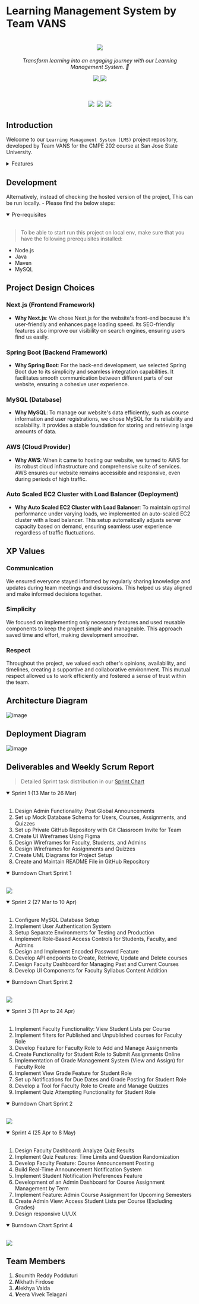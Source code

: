 <!--Team Name-->
# Learning Management System by Team VANS

<h1 align="center">
    <a href="https://docs.google.com/spreadsheets/d/1SPtBPZjJfs1aljyR0dSkWJUQrc0ujuTY2ZukZDJz5Ow/edit#gid=1232063613">
    <img src="https://raw.githubusercontent.com/veeravivekt/lms-nextjs-frontend/main/6C4AA8CB-C873-45FA-9E5F-31E6BA85E311_1_201_a.jpeg"/>
    </a>
    
    
</h1>


<!--Project Title/Quote-->
<p align="center">
  <i align="center">Transform learning into an engaging journey with our Learning Management System. 🚀</i>
</p>

<!--Project Image with technologies-->

<p align="center">
    <a href="https://docs.google.com/spreadsheets/d/1SPtBPZjJfs1aljyR0dSkWJUQrc0ujuTY2ZukZDJz5Ow/edit#gid=1287233871">
    <img src="https://img.shields.io/badge/Sprint_Chart-Team_VANS-7E30E1">
    </a>
    <a href="https://docs.google.com/spreadsheets/d/1SPtBPZjJfs1aljyR0dSkWJUQrc0ujuTY2ZukZDJz5Ow/edit#gid=1287233871">
    <img src="https://img.shields.io/badge/Demo-Team_VANS_LMS-C65BCF">
    </a>
</p>

<h1 align="center"
Tech Stack

<img src="https://img.shields.io/badge/next%20js-000000?style=for-the-badge&logo=nextdotjs&logoColor=white" />
<img src="https://img.shields.io/badge/Spring_Boot-F2F4F9?style=for-the-badge&logo=spring-boot" />
<img src="https://img.shields.io/badge/MySQL-005C84?style=for-the-badge&logo=mysql&logoColor=white" />
<img src="https://img.shields.io/badge/Amazon_AWS-FF9900?style=for-the-badge&logo=amazonaws&logoColor=white" />

</h1>


## Introduction

 Welcome to our `Learning Management System (LMS)` project repository, developed by Team VANS for the CMPE 202 course at San Jose State University.


<details closed>
<summary>
 Features
</summary> <br />
<!-- INSERT FEATURES IMAGES HERE-->  
<p align="center">
    <img width="49%" src="https://raw.githubusercontent.com/veeravivekt/lms-nextjs-frontend/main/public/StudentView.png" alt="1"/>
    &nbsp;
    <img width="49%" src="https://raw.githubusercontent.com/veeravivekt/lms-nextjs-frontend/main/public/HomeScreen.png"/>
    <img width="49%" src="https://raw.githubusercontent.com/veeravivekt/lms-nextjs-frontend/main/public/AddAssignment.png" alt="1"/>
    &nbsp;
    <img width="49%" src="https://raw.githubusercontent.com/veeravivekt/lms-nextjs-frontend/main/public/FacultyView.png" alt="customize-code"/>
    <img width="49%" src="https://raw.githubusercontent.com/veeravivekt/lms-nextjs-frontend/main/public/ListSubmissions.png"/>


</p>
    
</details>


## Development

Alternatively, instead of checking the hosted version of the project, This can be run locally. - Please find the below steps:

<details open>
<summary>
Pre-requisites
</summary> <br />

> To be able to start run this project on local env, make sure that you have the following prerequisites installed:

- Node.js
- Java
- Maven
- MySQL
</details>


## Project Design Choices

### Next.js (Frontend Framework)
- **Why Next.js**: We chose Next.js for the website's front-end because it's user-friendly and enhances page loading speed. Its SEO-friendly features also improve our visibility on search engines, ensuring users find us easily.
   
### Spring Boot (Backend Framework)
- **Why Spring Boot**: For the back-end development, we selected Spring Boot due to its simplicity and seamless integration capabilities. It facilitates smooth communication between different parts of our website, ensuring a cohesive user experience.
   
### MySQL (Database)
- **Why MySQL**: To manage our website's data efficiently, such as course information and user registrations, we chose MySQL for its reliability and scalability. It provides a stable foundation for storing and retrieving large amounts of data.
   
### AWS (Cloud Provider)
- **Why AWS**: When it came to hosting our website, we turned to AWS for its robust cloud infrastructure and comprehensive suite of services. AWS ensures our website remains accessible and responsive, even during periods of high traffic.
   
### Auto Scaled EC2 Cluster with Load Balancer (Deployment)
- **Why Auto Scaled EC2 Cluster with Load Balancer**: To maintain optimal performance under varying loads, we implemented an auto-scaled EC2 cluster with a load balancer. This setup automatically adjusts server capacity based on demand, ensuring seamless user experience regardless of traffic fluctuations.

## XP Values

### Communication
We ensured everyone stayed informed by regularly sharing knowledge and updates during team meetings and discussions. This helped us stay aligned and make informed decisions together.

### Simplicity
We focused on implementing only necessary features and used reusable components to keep the project simple and manageable. This approach saved time and effort, making development smoother.

### Respect
Throughout the project, we valued each other's opinions, availability, and timelines, creating a supportive and collaborative environment. This mutual respect allowed us to work efficiently and fostered a sense of trust within the team.

## Architecture Diagram

![image](https://raw.githubusercontent.com/veeravivekt/lms-nextjs-frontend/main/public/Component_LMS.png)

## Deployment Diagram

![image](https://raw.githubusercontent.com/veeravivekt/lms-nextjs-frontend/main/public/DeploymentDiagramLMS.png)

## Deliverables and Weekly Scrum Report

> Detailed Sprint task distribution in our [Sprint Chart](https://docs.google.com/spreadsheets/d/1SPtBPZjJfs1aljyR0dSkWJUQrc0ujuTY2ZukZDJz5Ow/edit#gid=1232063613)

<details open>
<summary>
Sprint 1 (13 Mar to 26 Mar)
</summary> <br />

1. Design Admin Functionality: Post Global Announcements
2. Set up Mock Database Schema for Users, Courses, Assignments, and Quizzes
3. Set up Private GitHub Repository with Git Classroom Invite for Team
4. Create UI Wireframes Using Figma
5. Design Wireframes for Faculty, Students, and Admins
6. Design Wireframes for Assignments and Quizzes
7. Create UML Diagrams for Project Setup
8. Create and Maintain README File in GitHub Repository
</details>

<details open>
<summary>
Burndown Chart Sprint 1
</summary> <br />

 <img src="https://raw.githubusercontent.com/veeravivekt/lms-nextjs-frontend/main/public/Sprint1.png"/></a>

</details>

<details open>
<summary>
Sprint 2 (27 Mar to 10 Apr)
</summary> <br />

1. Configure MySQL Database Setup
2. Implement User Authentication System
3. Setup Separate Environments for Testing and Production
4. Implement Role-Based Access Controls for Students, Faculty, and Admins
5. Design and Implement Encoded Password Feature
6. Develop API endpoints to Create, Retrieve, Update and Delete courses
7. Design Faculty Dashboard for Managing Past and Current Courses
8. Develop UI Components for Faculty Syllabus Content Addition
</details>

<details open>
<summary>
Burndown Chart Sprint 2
</summary> <br />

 <img src="https://raw.githubusercontent.com/veeravivekt/lms-nextjs-frontend/main/public/Sprint2.png"/></a>

</details>

<details open>
<summary>
Sprint 3 (11 Apr to 24 Apr)
</summary> <br />

1. Implement Faculty Functionality: View Student Lists per Course
2. Implement filters for Published and Unpublished courses for Faculty Role
3. Develop Feature for Faculty Role to Add and Manage Assignments
4. Create Functionality for Student Role to Submit Assignments Online
5. Implementation of Grade Management System (View and Assign) for Faculty Role
6. Implement View Grade Feature for Student Role
7. Set up Notifications for Due Dates and Grade Posting for Student Role
8. Develop a Tool for Faculty Role to Create and Manage Quizzes
9. Implement Quiz Attempting Functionality for Student Role
</details>

<details open>
<summary>
Burndown Chart Sprint 2
</summary> <br />

 <img src="https://raw.githubusercontent.com/veeravivekt/lms-nextjs-frontend/main/public/Sprint3.png"/></a>

</details>

<details open>
<summary>
Sprint 4 (25 Apr to 8 May)
</summary> <br />

1. Design Faculty Dashboard: Analyze Quiz Results
2. Implement Quiz Features: Time Limits and Question Randomization
3. Develop Faculty Feature: Course Announcement Posting
4. Build Real-Time Announcement Notification System
5. Implement Student Notification Preferences Feature
6. Development of an Admin Dashboard for Course Assignment Management by Term
7. Implement Feature: Admin Course Assignment for Upcoming Semesters
8. Create Admin View: Access Student Lists per Course (Excluding Grades)
9. Design responsive UI/UX
</details>

<details open>
<summary>
Burndown Chart Sprint 4
</summary> <br />

 <img src="https://raw.githubusercontent.com/veeravivekt/lms-nextjs-frontend/main/public/Sprint4.png"/></a>

</details>


## Team Members

1. ***S***oumith Reddy Podduturi 
2. ***N***ikhath Firdose
3. ***A***lekhya Vaida
4. ***V***eera Vivek Telagani
